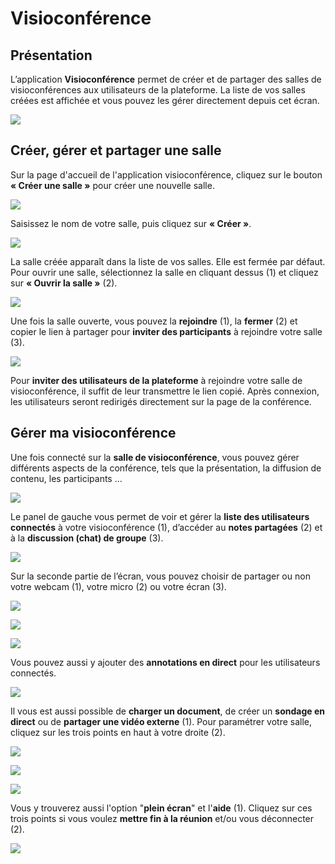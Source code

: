 # Visioconférence

## Présentation

L’application **Visioconférence** permet de créer et de partager des salles de visioconférences aux utilisateurs de la plateforme. La liste de vos salles créées est affichée et vous pouvez les gérer directement depuis cet écran.

![](.gitbook/assets/image%20%28120%29.png)

## Créer, gérer et partager une salle

Sur la page d'accueil de l'application visioconférence, cliquez sur le bouton **« Créer une salle »** pour créer une nouvelle salle.

![](.gitbook/assets/image%20%2886%29%20%281%29.png)

Saisissez le nom de votre salle, puis cliquez sur **« Créer »**.

![](.gitbook/assets/image%20%28125%29.png)

La salle créée apparaît dans la liste de vos salles. Elle est fermée par défaut. Pour ouvrir une salle, sélectionnez la salle en cliquant dessus \(1\) et cliquez sur **« Ouvrir la salle »** \(2\).

![](.gitbook/assets/image%20%28112%29.png)

Une fois la salle ouverte, vous pouvez la **rejoindre** \(1\), la **fermer** \(2\) et copier le lien à partager pour **inviter des participants** à rejoindre votre salle \(3\).

![](.gitbook/assets/image%20%28114%29.png)

Pour **inviter des utilisateurs de la plateforme** à rejoindre votre salle de visioconférence, il suffit de leur transmettre le lien copié. Après connexion, les utilisateurs seront redirigés directement sur la page de la conférence.

## Gérer ma visioconférence

Une fois connecté sur la **salle de visioconférence**, vous pouvez gérer différents aspects de la conférence, tels que la présentation, la diffusion de contenu, les participants ...

![](.gitbook/assets/image%20%28104%29%20%281%29.png)

Le panel de gauche vous permet de voir et gérer la **liste des utilisateurs connectés** à votre visioconférence \(1\), d’accéder au **notes partagées** \(2\) et à la **discussion \(chat\) de groupe** \(3\).

![](.gitbook/assets/image%20%28107%29.png)

Sur la seconde partie de l’écran, vous pouvez choisir de partager ou non votre webcam \(1\), votre micro \(2\) ou votre écran \(3\).

![](.gitbook/assets/image%20%28105%29%20%281%29.png)

![](.gitbook/assets/image%20%2898%29%20%281%29.png)

![](.gitbook/assets/image%20%2892%29%20%281%29.png)

Vous pouvez aussi y ajouter des **annotations en direct** pour les utilisateurs connectés.

![](.gitbook/assets/image%20%2899%29.png)

Il vous est aussi possible de **charger un document**, de créer un **sondage en direct** ou de **partager une vidéo externe** \(1\). Pour paramétrer votre salle, cliquez sur les trois points en haut à votre droite \(2\).

![](.gitbook/assets/image%20%28108%29.png)

![](.gitbook/assets/image%20%2889%29.png)

![](.gitbook/assets/image%20%28100%29.png)

Vous y trouverez aussi l'option "**plein écran**" et l'**aide** \(1\). Cliquez sur ces trois points si vous voulez **mettre fin à la réunion** et/ou vous déconnecter \(2\).

![](.gitbook/assets/image%20%2879%29%20%281%29.png)
